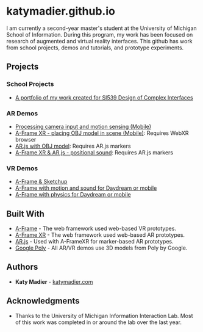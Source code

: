 # katymadier.github.io

I am currently a second-year master's student at the University of Michigan School of Information. During this program, my work has been focused on research of augmented and virtual reality interfaces. This github has work from school projects, demos and tutorials, and prototype experiments. 

## Projects
### School Projects
* [A portfolio of my work created for SI539 Design of Complex Interfaces](https://katymadier.github.io/schoolwork/portfolio)<br>

### AR Demos
* [Processing camera input and motion sensing (Mobile)](https://katymadier.github.io/demos/demo-camera-orientation/)<br>
* [A-Frame XR - placing OBJ model in scene (Mobile)](https://katymadier.github.io/demos/demo-aframexr-obj/): Requires WebXR browser<br>
* [AR.js with OBJ model](https://katymadier.github.io/demos/demo-arjs-obj/): Requires AR.js markers<br>
* [A-Frame XR & AR.js - positional sound](https://katymadier.github.io/demos/demo-arjs-positional-sound/): Requires AR.js markers<br>

### VR Demos
* [A-Frame & Sketchup](https://katymadier.github.io/demos/demo-aframe-sketchup-poptart/) <br>
* [A-Frame with motion and sound for Daydream or mobile](https://katymadier.github.io/demos/demo-aframe-sounds/)<br>
* [A-Frame with physics for Daydream or mobile](https://katymadier.github.io/demos/demo-aframe-physics/)<br> 


## Built With

* [A-Frame](https://aframe.io/) - The web framework used web-based VR prototypes.
* [A-Frame XR](https://mozilla.github.io/aframe-xr/) - The web framework used web-based AR prototypes.
* [AR.js](https://github.com/jeromeetienne/AR.js/blob/master/README.md) - Used with A-FrameXR for marker-based AR prototypes.
* [Google Poly](https://poly.google.com/) - All AR/VR demos use 3D models from Poly by Google.

## Authors

* **Katy Madier** - [katymadier.com](https://katymadier.com)


## Acknowledgments

* Thanks to the University of Michigan Information Interaction Lab. Most of this work was completed in or around the lab over the last year. 
